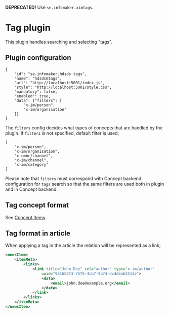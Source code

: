**DEPRECATED!** Use `se.infomaker.ximtags`.

# Tag plugin
This plugin handles searching and selecting "tags".

## Plugin configuration
```
{
    "id": "se.infomaker.hdsds.tags",
    "name": "hdsdsmtags",
    "url": "http://localhost:5001/index.js",
    "style": "http://localhost:5001/style.css",
    "mandatory": false,
    "enabled": true,
    "data": {"filters": [
        "x-im/person",
        "x-im/organisation"
    ]}
}
```

The `filters` config decides what types of concepts that are handled by the plugin. If `filters` is not specified,
default filter is used;

```
[
    "x-im/person",
    "x-im/organisation",
    "x-cmbr/channel",
    "x-im/channel",
    "x-im/category"
]
```

Please note that `filters` must correspond with Concept backend configuration for `tags` search so that the same
filters are used both in plugin and in Concept backend.

## Tag concept format
See [Concept Items](https://github.com/Infomaker/writer-format/tree/master/newsml/conceptitem).

## Tag format in article
When applying a tag in the article the relation will be represented as a link;
```xml
<newsItem>
    <itemMeta>
        <links>
            <link title="John Doe" rel="author" type="x-im/author"
                uuid="9e1653f3-7575-4cb7-9b74-dc4dea63513e">
                <data>
                    <email>john.doe@example.org</email>
                </data>
            </link>
        </links>
    </itemMeta>
</newsItem>
```